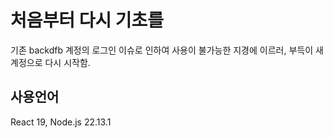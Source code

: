# 처음부터 다시 기초를

기존 backdfb 계정의 로그인 이슈로 인하여 사용이 불가능한 지경에 이르러, 부득이 새 계정으로 다시 시작함.

## 사용언어

React 19, Node.js 22.13.1

